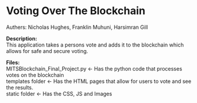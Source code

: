 <h1>Voting Over The Blockchain</h1>
Authers: Nicholas Hughes, Franklin Muhuni, Harsimran Gill<br>

<b>Description:</b><br>
This application takes a persons vote and adds it to the blockchain which allows for safe and secure voting.<br>

<b>Files:</b><br>
MITSBlockchain_Final_Project.py <- Has the python code that processes votes on the blockchain<br>
templates folder <- Has the HTML pages that allow for users to vote and see the results.<br>
static folder <- Has the CSS, JS and Images<br>
